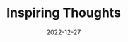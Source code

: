 ---
slug: thought-for-the-day
title: "Inspiring Thoughts"
date: 2022-12-27
excerpt: 'In its swelling pride the bubble doubts the truth of the sea and laughs and bursts into emptiness.'
tags: [Inspiration, Motivation, Quotes, Thoughts]
---